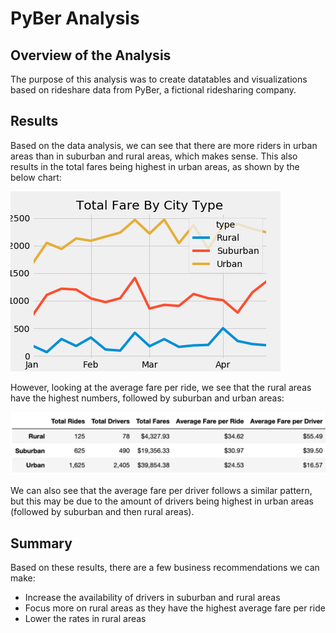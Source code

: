 # PyBer Analysis

## Overview of the Analysis

The purpose of this analysis was to create datatables and visualizations based on rideshare data from PyBer, a fictional ridesharing company.  

## Results

Based on the data analysis, we can see that there are more riders in urban areas than in suburban and rural areas, which makes sense. This also results in the total fares being highest in urban areas, as shown by the below chart:

![Chart](analysis/PyBer_fare_summary.png)

However, looking at the average fare per ride, we see that the rural areas have the highest numbers, followed by suburban and urban areas:

![Datatable](Resources/image1.png)

We can also see that the average fare per driver follows a similar pattern, but this may be due to the amount of drivers being highest in urban areas (followed by suburban and then rural areas).

## Summary

Based on these results, there are a few business recommendations we can make:

- Increase the availability of drivers in suburban and rural areas
- Focus more on rural areas as they have the highest average fare per ride
- Lower the rates in rural areas
